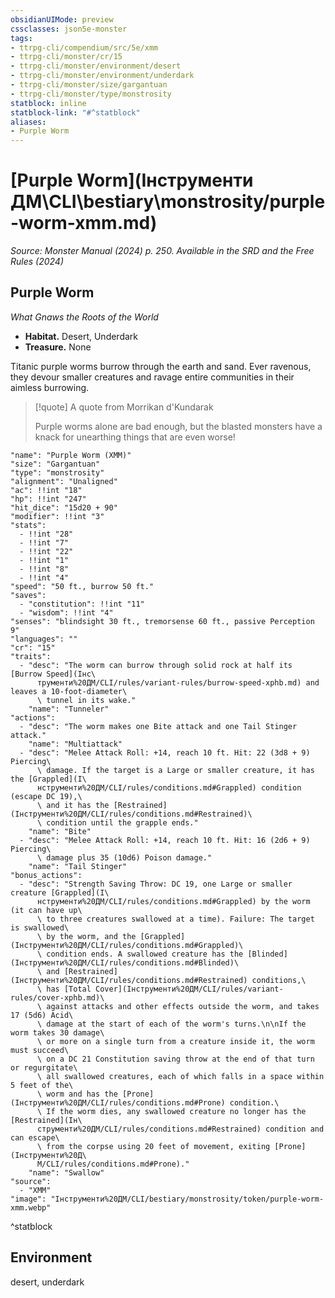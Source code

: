 ```yaml
---
obsidianUIMode: preview
cssclasses: json5e-monster
tags:
- ttrpg-cli/compendium/src/5e/xmm
- ttrpg-cli/monster/cr/15
- ttrpg-cli/monster/environment/desert
- ttrpg-cli/monster/environment/underdark
- ttrpg-cli/monster/size/gargantuan
- ttrpg-cli/monster/type/monstrosity
statblock: inline
statblock-link: "#^statblock"
aliases:
- Purple Worm
---
```

# [Purple Worm](Інструменти ДМ\CLI\bestiary\monstrosity/purple-worm-xmm.md)
*Source: Monster Manual (2024) p. 250. Available in the <span title='Systems Reference Document (5.2)'>SRD</span> and the Free Rules (2024)*  

## Purple Worm

*What Gnaws the Roots of the World*

- **Habitat.** Desert, Underdark  
- **Treasure.** None  

Titanic purple worms burrow through the earth and sand. Ever ravenous, they devour smaller creatures and ravage entire communities in their aimless burrowing.

> [!quote] A quote from Morrikan d'Kundarak  
> 
> Purple worms alone are bad enough, but the blasted monsters have a knack for unearthing things that are even worse!


```statblock
"name": "Purple Worm (XMM)"
"size": "Gargantuan"
"type": "monstrosity"
"alignment": "Unaligned"
"ac": !!int "18"
"hp": !!int "247"
"hit_dice": "15d20 + 90"
"modifier": !!int "3"
"stats":
  - !!int "28"
  - !!int "7"
  - !!int "22"
  - !!int "1"
  - !!int "8"
  - !!int "4"
"speed": "50 ft., burrow 50 ft."
"saves":
  - "constitution": !!int "11"
  - "wisdom": !!int "4"
"senses": "blindsight 30 ft., tremorsense 60 ft., passive Perception 9"
"languages": ""
"cr": "15"
"traits":
  - "desc": "The worm can burrow through solid rock at half its [Burrow Speed](Інс\
      трументи%20ДМ/CLI/rules/variant-rules/burrow-speed-xphb.md) and leaves a 10-foot-diameter\
      \ tunnel in its wake."
    "name": "Tunneler"
"actions":
  - "desc": "The worm makes one Bite attack and one Tail Stinger attack."
    "name": "Multiattack"
  - "desc": "Melee Attack Roll: +14, reach 10 ft. Hit: 22 (3d8 + 9) Piercing\
      \ damage. If the target is a Large or smaller creature, it has the [Grappled](І\
      нструменти%20ДМ/CLI/rules/conditions.md#Grappled) condition (escape DC 19),\
      \ and it has the [Restrained](Інструменти%20ДМ/CLI/rules/conditions.md#Restrained)\
      \ condition until the grapple ends."
    "name": "Bite"
  - "desc": "Melee Attack Roll: +14, reach 10 ft. Hit: 16 (2d6 + 9) Piercing\
      \ damage plus 35 (10d6) Poison damage."
    "name": "Tail Stinger"
"bonus_actions":
  - "desc": "Strength Saving Throw: DC 19, one Large or smaller creature [Grappled](І\
      нструменти%20ДМ/CLI/rules/conditions.md#Grappled) by the worm (it can have up\
      \ to three creatures swallowed at a time). Failure: The target is swallowed\
      \ by the worm, and the [Grappled](Інструменти%20ДМ/CLI/rules/conditions.md#Grappled)\
      \ condition ends. A swallowed creature has the [Blinded](Інструменти%20ДМ/CLI/rules/conditions.md#Blinded)\
      \ and [Restrained](Інструменти%20ДМ/CLI/rules/conditions.md#Restrained) conditions,\
      \ has [Total Cover](Інструменти%20ДМ/CLI/rules/variant-rules/cover-xphb.md)\
      \ against attacks and other effects outside the worm, and takes 17 (5d6) Acid\
      \ damage at the start of each of the worm's turns.\n\nIf the worm takes 30 damage\
      \ or more on a single turn from a creature inside it, the worm must succeed\
      \ on a DC 21 Constitution saving throw at the end of that turn or regurgitate\
      \ all swallowed creatures, each of which falls in a space within 5 feet of the\
      \ worm and has the [Prone](Інструменти%20ДМ/CLI/rules/conditions.md#Prone) condition.\
      \ If the worm dies, any swallowed creature no longer has the [Restrained](Ін\
      струменти%20ДМ/CLI/rules/conditions.md#Restrained) condition and can escape\
      \ from the corpse using 20 feet of movement, exiting [Prone](Інструменти%20Д\
      М/CLI/rules/conditions.md#Prone)."
    "name": "Swallow"
"source":
  - "XMM"
"image": "Інструменти%20ДМ/CLI/bestiary/monstrosity/token/purple-worm-xmm.webp"
```
^statblock

## Environment

desert, underdark